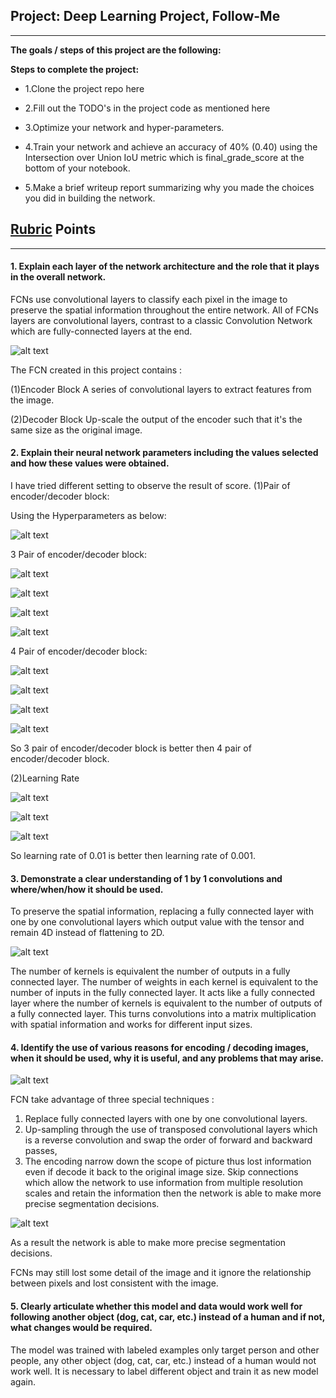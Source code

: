 ## Project: Deep Learning Project, Follow-Me 
---


**The goals / steps of this project are the following:**  

**Steps to complete the project:**

* 1.Clone the project repo here

* 2.Fill out the TODO's in the project code as mentioned here

* 3.Optimize your network and hyper-parameters.

* 4.Train your network and achieve an accuracy of 40% (0.40) using the Intersection over Union IoU metric which is final_grade_score at the bottom of your notebook.

* 5.Make a brief writeup report summarizing why you made the choices you did in building the network.


[//]: # (Image References)

[image1]: ./Image/11.png
[image2]: ./Image/2.png
[image3]: ./Image/3.png
[image4]: ./Image/4.png
[image5]: ./Image/3ll.png
[image6]: ./Image/4ll.png
[image7]: ./Image/13.png
[image8]: ./Image/3l0.png
[image9]: ./Image/3l.png
[image10]: ./Image/4l0.png
[image11]: ./Image/4l.png
[image12]: ./Image/4l1.png
[image13]: ./Image/3l1.png
[image14]: ./Image/lr001.png
[image15]: ./Image/lr001_1.png
[image16]: ./Image/lr001_s.png


## [Rubric](https://review.udacity.com/#!/rubrics/1155/view) Points
---

#### 1. Explain each layer of the network architecture and the role that it plays in the overall network. 
FCNs use convolutional layers to classify each pixel in the image to preserve the spatial information throughout the entire network.
All of FCNs layers are convolutional layers, contrast to a classic Convolution Network which are fully-connected layers at the end.

![alt text][image1]

The FCN created in this project contains : 

(1)Encoder Block
  A series of convolutional layers to extract features from the image.

(2)Decoder Block
  Up-scale the output of the encoder such that it's the same size as the original image.
  
#### 2. Explain their neural network parameters including the values selected and how these values were obtained.
I have tried different setting to observe the result of score.
(1)Pair of encoder/decoder block:

Using the Hyperparameters as below:

![alt text][image7]

3 Pair of encoder/decoder block:

![alt text][image5]

![alt text][image8]

![alt text][image13]

![alt text][image9]

4 Pair of encoder/decoder block:

![alt text][image6]

![alt text][image10]

![alt text][image11]

![alt text][image12]

So 3 pair of encoder/decoder block is better then 4 pair of encoder/decoder block.

(2)Learning Rate


![alt text][image14]

![alt text][image15]

![alt text][image16]

So learning rate of 0.01 is better then learning rate of 0.001.

#### 3. Demonstrate a clear understanding of 1 by 1 convolutions and where/when/how it should be used. 
To preserve the spatial information, replacing a fully connected layer with one by one convolutional layers which output value with the tensor and remain 4D instead of flattening to 2D.

![alt text][image3]

The number of kernels is equivalent the number of outputs in a fully connected layer. The number of weights in each kernel is equivalent to the number of inputs in the fully connected layer. It acts like a fully connected layer where the number of kernels is equivalent to the number of outputs of a fully connected layer. This turns convolutions into a matrix multiplication with spatial information and works for different input sizes.

#### 4. Identify the use of various reasons for encoding / decoding images, when it should be used, why it is useful, and any problems that may arise.

![alt text][image2]


FCN take advantage of three special techniques :
1. Replace fully connected layers with one by one convolutional layers.
2. Up-sampling through the use of transposed convolutional layers which is a reverse convolution and swap the order of forward and backward passes,
3. The encoding narrow down the scope of picture  thus lost information even if decode it back to the original image size. Skip connections which allow the network to use information from multiple resolution scales and retain the information then the network is able to make more precise segmentation decisions.

![alt text][image4]

As a result the network is able to make more precise segmentation decisions.

FCNs may still lost some detail of the image and it ignore the relationship between pixels and lost consistent with the image.

#### 5. Clearly articulate whether this model and data would work well for following another object (dog, cat, car, etc.) instead of a human and if not, what changes would be required. 


The model was trained with labeled examples only target person and other people, any other object (dog, cat, car, etc.) instead of a human would not work well. It is necessary to label different object and train it as new model again.
